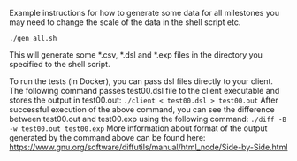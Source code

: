 Example instructions for how to generate some data for all milestones
you may need to change the scale of the data in the shell script etc.

`./gen_all.sh`

This will generate some *.csv, *.dsl and *.exp files in the directory you specified to the shell script.


To run the tests (in Docker), you can pass dsl files directly to your client. 
The following command passes test00.dsl file to the client executable and stores the output in test00.out: `./client < test00.dsl > test00.out`
After successful execution of the above command, you can see the difference between test00.out and test00.exp using the following command: `./diff -B -w test00.out test00.exp`
More information about format of the output generated by the command above can be found here: https://www.gnu.org/software/diffutils/manual/html_node/Side-by-Side.html
